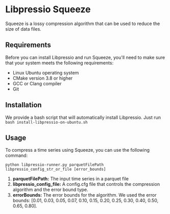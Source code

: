 # Libpressio Squeeze

Squeeze is a lossy compression algorithm that can be used to reduce the size of data files. 

## Requirements

Before you can install Libpressio and run Squeeze, you'll need to make sure that your system meets the following requirements:

- Linux Ubuntu operating system
- CMake version 3.8 or higher
- GCC or Clang compiler
- Git

## Installation

We provide a bash script that will automatically install Libpressio. Just run `bash install-libpressio-on-ubuntu.sh`

## Usage

To compress a time series using Squeeze, you can use the following command:

`python libpressio-runner.py parquetFilePath libpressio_config_str_or_file [error_bounds]`

1. **parquetFilePath:** The input time series in a parquet file   
2. **libpressio_config_file:** A config.cfg file that controls the compression algorithm and the error bound type.
3. **errorBounds:** The error bounds for the algorithm. We used the error bounds: [0.01, 0.03, 0.05, 0.07, 0.10, 0.15, 0.20, 0.25, 0.30, 0.40, 0.50, 0.65, 0.80].


